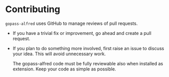 # Contributing

`gopass-alfred` uses GitHub to manage reviews of pull requests.

* If you have a trivial fix or improvement, go ahead and create a pull request.

* If you plan to do something more involved, first raise an issue to discuss
  your idea. This will avoid unnecessary work.

  The gopass-alfred code must be fully reviewable also when installed as extension.
  Keep your code as simple as possible.
